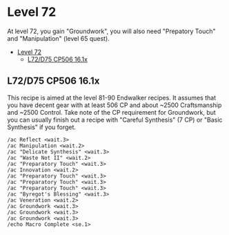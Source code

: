 # Level 72

At level 72, you gain "Groundwork", you will also need "Prepatory Touch" and "Manipulation" (level 65 quest).

- [Level 72](#level-72)
  - [L72/D75 CP506 16.1x](#l72d75-cp506-161x)

## L72/D75 CP506 16.1x

This recipe is aimed at the level 81-90 Endwalker recipes.  It assumes that you have decent gear with at least 506 CP and about ~2500 Craftsmanship and ~2500 Control.  Take note of the CP requirement for Groundwork, but you can usually finish out a recipe with "Careful Synthesis" (7 CP) or "Basic Synthesis" if you forget. 

```
/ac Reflect <wait.3>
/ac Manipulation <wait.2>
/ac "Delicate Synthesis" <wait.3>
/ac "Waste Not II" <wait.2>
/ac "Preparatory Touch" <wait.3>
/ac Innovation <wait.2>
/ac "Preparatory Touch" <wait.3>
/ac "Preparatory Touch" <wait.3>
/ac "Preparatory Touch" <wait.3>
/ac "Byregot's Blessing" <wait.3>
/ac Veneration <wait.2>
/ac Groundwork <wait.3>
/ac Groundwork <wait.3>
/ac Groundwork <wait.3>
/echo Macro Complete <se.1>
```